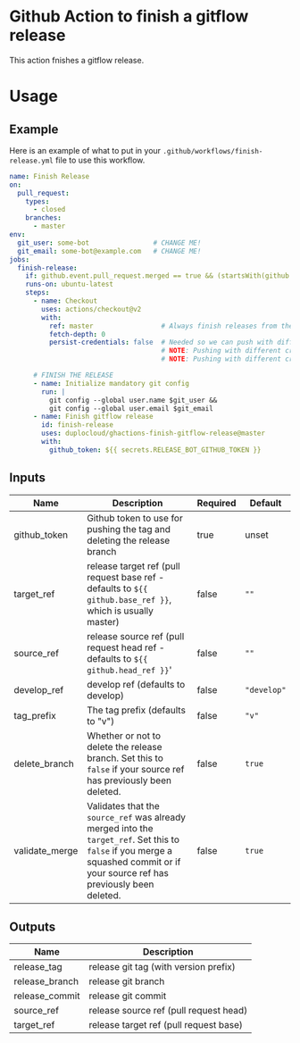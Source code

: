 # Github Action to finish a gitflow release

This action fnishes a gitflow release.

# Usage

## Example

Here is an example of what to put in your `.github/workflows/finish-release.yml` file to use this workflow.

```yaml
name: Finish Release
on:
  pull_request:
    types:
      - closed
    branches:
      - master
env:
  git_user: some-bot                # CHANGE ME!
  git_email: some-bot@example.com   # CHANGE ME!
jobs:
  finish-release:
    if: github.event.pull_request.merged == true && (startsWith(github.head_ref, 'refs/heads/release/') || startsWith(github.head_ref, 'release/'))
    runs-on: ubuntu-latest
    steps:
      - name: Checkout
        uses: actions/checkout@v2
        with:
          ref: master                 # Always finish releases from the "merged to" master
          fetch-depth: 0
          persist-credentials: false  # Needed so we can push with different credentials.
                                      # NOTE: Pushing with different credentials allows admins to push protected branches.
                                      # NOTE: Pushing with different credentials allow workflows to trigger from the push.

      # FINISH THE RELEASE
      - name: Initialize mandatory git config
        run: |
          git config --global user.name $git_user &&
          git config --global user.email $git_email
      - name: Finish gitflow release
        id: finish-release
        uses: duplocloud/ghactions-finish-gitflow-release@master
        with:
          github_token: ${{ secrets.RELEASE_BOT_GITHUB_TOKEN }}
```

## Inputs

| Name | Description | Required | Default |
|------|-------------|----------|---------|
| github_token | Github token to use for pushing the tag and deleting the release branch | true | unset |
| target_ref | release target ref (pull request base ref - defaults to `${{ github.base_ref }}`, which is usually master) | false | `""` |
| source_ref | release source ref (pull request head ref - defaults to `${{ github.head_ref }}`' | false | `""` |
| develop_ref | develop ref (defaults to develop) | false | `"develop"` |
| tag_prefix | The tag prefix (defaults to "v") | false | `"v"` |
| delete_branch | Whether or not to delete the release branch. Set this to `false` if your source ref has previously been deleted. | false | `true` |
| validate_merge | Validates that the `source_ref` was already merged into the `target_ref`.  Set this to `false` if you merge a squashed commit or if your source ref has previously been deleted. | false | `true` |

## Outputs

| Name | Description |
|------|-------------|
| release_tag | release git tag (with version prefix) |
| release_branch | release git branch |
| release_commit | release git commit |
| source_ref | release source ref (pull request head) |
| target_ref | release target ref (pull request base) |
